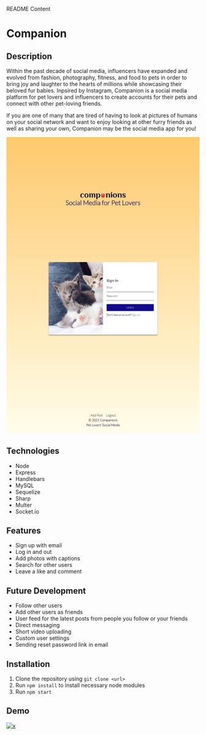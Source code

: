 README Content

# Companion

## Description
Within the past decade of social media, influencers have expanded and evolved from fashion, photography, fitness, and food to pets in order to bring joy and laughter to the hearts of millions while showcasing their beloved fur babies. Inpsired by Instagram, Companion is a social media platform for pet lovers and influencers to create accounts for their pets and connect with other pet-loving friends.

If you are one of many that are tired of having to look at pictures of humans on your social network and want to enjoy looking at other furry friends as well as sharing your own, Companion may be the social media app for you!

![home-page](./assets/companion-home.JPG)

## Technologies
- Node
- Express
- Handlebars
- MySQL
- Sequelize
- Sharp
- Multer
- Socket.io

## Features
- Sign up with email
- Log in and out
- Add photos with captions
- Search for other users
- Leave a like and comment

## Future Development
- Follow other users
- Add other users as friends
- User feed for the latest posts from people you follow or your friends
- Direct messaging
- Short video uploading
- Custom user settings
- Sending reset password link in email

## Installation
1. Clone the repository using `git clone <url>`
2. Run `npm install` to install necessary node modules
3. Run `npm start`

## Demo

[![x](https://img.youtube.com/vi/NmrVBgletuc/0.jpg)](https://www.youtube.com/watch?v=NmrVBgletuc)